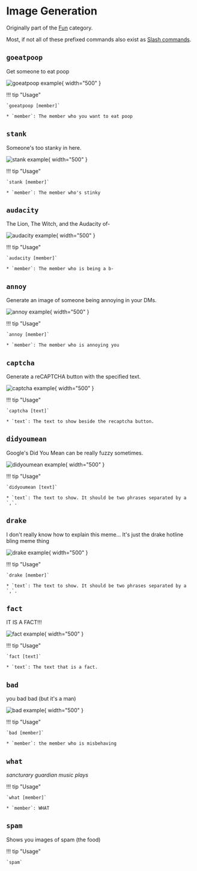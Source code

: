 # Image Generation

Originally part of the [Fun](../commands/fun/fun.md) category.

Most, if not all of these prefixed commands also exist as [Slash commands](../slash_commands.md).

## `goeatpoop`

Get someone to eat poop

![goeatpoop example](../images/imgen/goeatpoop.png){ width="500" }

!!! tip "Usage"
    
    `goeatpoop [member]` 

    * `member`: The member who you want to eat poop

## `stank`

Someone's too stanky in here.

![stank example](../images/imgen/stank.png){ width="500" }

!!! tip "Usage"
    
    `stank [member]` 

    * `member`: The member who's stinky

## `audacity`

The Lion, The Witch, and the Audacity of-

![audacity example](../images/imgen/audacity.png){ width="500" }

!!! tip "Usage"
    
    `audacity [member]` 

    * `member`: The member who is being a b-

## `annoy`

Generate an image of someone being annoying in your DMs.

![annoy example](../images/imgen/annoy.png){ width="500" }

!!! tip "Usage"
    
    `annoy [member]` 

    * `member`: The member who is annoying you

## `captcha`

Generate a reCAPTCHA button with the specified text.

![captcha example](../images/imgen/captcha.png){ width="500" }

!!! tip "Usage"
    
    `captcha [text]` 

    * `text`: The text to show beside the recaptcha button.

## `didyoumean`

Google's Did You Mean can be really fuzzy sometimes.

![didyoumean example](../images/imgen/didyoumean.png){ width="500" }

!!! tip "Usage"
    
    `didyoumean [text]` 

    * `text`: The text to show. It should be two phrases separated by a `,`.

## `drake`

I don't really know how to explain this meme... It's just the drake hotline bling meme thing

![drake example](../images/imgen/drake.png){ width="500" }

!!! tip "Usage"
    
    `drake [member]` 

    * `text`: The text to show. It should be two phrases separated by a `,`.

## `fact`

IT IS A FACT!!!

![fact example](../images/imgen/fact.png){ width="500" }

!!! tip "Usage"
    
    `fact [text]` 

    * `text`: The text that is a fact.

## `bad`

you bad bad (but it's a man)

![bad example](../images/imgen/bad.png){ width="500" }

!!! tip "Usage"
    
    `bad [member]` 

    * `member`: the member who is misbehaving

## `what`

*sancturary guardian music plays*

!!! tip "Usage"

    `what [member]`

    * `member`: WHAT

## `spam`

Shows you images of spam (the food)

!!! tip "Usage"

    `spam`
